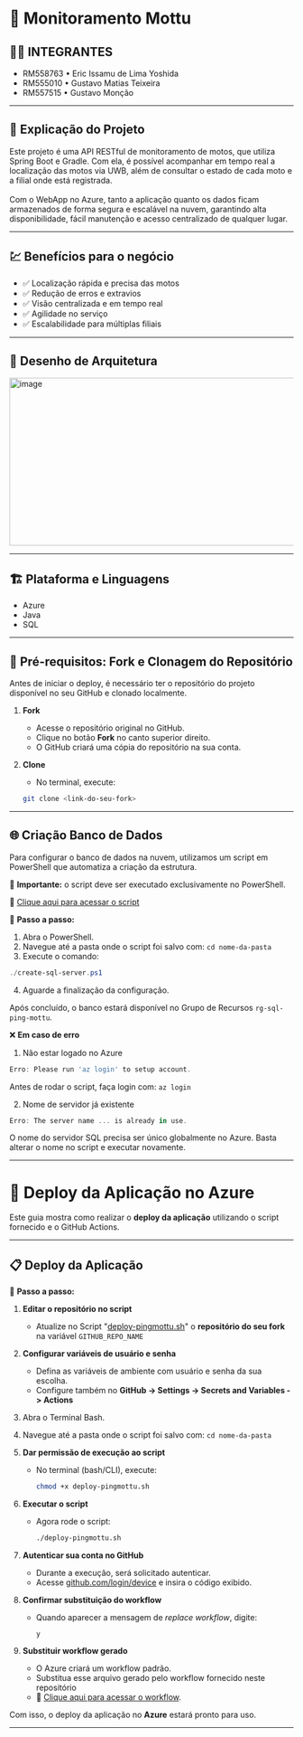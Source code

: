 # 🛵 **Monitoramento Mottu**

## 👨‍💻 **INTEGRANTES**
- RM558763 • Eric Issamu de Lima Yoshida
- RM555010 • Gustavo Matias Teixeira
- RM557515 • Gustavo Monção

---
## 💬 **Explicação do Projeto**
Este projeto é uma API RESTful de monitoramento de motos, que utiliza Spring Boot e Gradle.
Com ela, é possível acompanhar em tempo real a localização das motos via UWB, além de consultar o estado de cada moto e a filial onde está registrada.\
\
Com o WebApp no Azure, tanto a aplicação quanto os dados ficam armazenados de forma segura e escalável na nuvem, garantindo alta disponibilidade, fácil manutenção e acesso centralizado de qualquer lugar.

---
## 💹 **Benefícios para o negócio**
- ✅ Localização rápida e precisa das motos
- ✅ Redução de erros e extravios
- ✅ Visão centralizada e em tempo real
- ✅ Agilidade no serviço
- ✅ Escalabilidade para múltiplas filiais

---
## 🏦 **Desenho de Arquitetura**
<img width="736" height="297" alt="image" src="https://github.com/user-attachments/assets/5a822860-463b-4114-bbcb-7534d6795394" />

---
## 🏗 **Plataforma e Linguagens**
- Azure
- Java
- SQL

---
## 🔀 **Pré-requisitos: Fork e Clonagem do Repositório**

Antes de iniciar o deploy, é necessário ter o repositório do projeto disponível no seu GitHub e clonado localmente.

1. **Fork**
   - Acesse o repositório original no GitHub.  
   - Clique no botão **Fork** no canto superior direito.  
   - O GitHub criará uma cópia do repositório na sua conta.

2. **Clone**
   - No terminal, execute:  
   ```bash
   git clone <link-do-seu-fork>
   ```
---
## 🌐 **Criação Banco de Dados**
Para configurar o banco de dados na nuvem, utilizamos um script em PowerShell que automatiza a criação da estrutura.

📌 **Importante:** o script deve ser executado exclusivamente no PowerShell.

🔗 [Clique aqui para acessar o script](create-sql-server.ps1)

🚀 **Passo a passo:**

1. Abra o PowerShell.
2. Navegue até a pasta onde o script foi salvo com: `cd nome-da-pasta`
3. Execute o comando:
```powershell
./create-sql-server.ps1
```
4. Aguarde a finalização da configuração.

Após concluído, o banco estará disponível no Grupo de Recursos `rg-sql-ping-mottu`.

❌ **Em caso de erro**
1. Não estar logado no Azure
```powershell
Erro: Please run 'az login' to setup account.
```
Antes de rodar o script, faça login com: `az login`

2. Nome de servidor já existente
```powershell
Erro: The server name ... is already in use.
```
O nome do servidor SQL precisa ser único globalmente no Azure. Basta alterar o nome no script e executar novamente.

---
# 🚀 Deploy da Aplicação no Azure

Este guia mostra como realizar o **deploy da aplicação** utilizando o script fornecido e o GitHub Actions.

---

## 📋 **Deploy da Aplicação**

🚀 **Passo a passo:**

1. **Editar o repositório no script**  
   - Atualize no Script "[deploy-pingmottu.sh](deploy-pingmottu.sh)" o **repositório do seu fork** na variável `GITHUB_REPO_NAME`

2. **Configurar variáveis de usuário e senha**  
   - Defina as variáveis de ambiente com usuário e senha da sua escolha.  
   - Configure também no **GitHub -> Settings -> Secrets and Variables -> Actions**

3. Abra o Terminal Bash.

4. Navegue até a pasta onde o script foi salvo com: `cd nome-da-pasta`

5. **Dar permissão de execução ao script**  
   - No terminal (bash/CLI), execute:  
     ```bash
     chmod +x deploy-pingmottu.sh
     ```

6. **Executar o script**  
   - Agora rode o script:  
     ```bash
     ./deploy-pingmottu.sh
     ```

7. **Autenticar sua conta no GitHub**  
   - Durante a execução, será solicitado autenticar.  
   - Acesse [github.com/login/device](https://github.com/login/device) e insira o código exibido.

8. **Confirmar substituição do workflow**  
   - Quando aparecer a mensagem de *replace workflow*, digite:  
     ```
     y
     ```

9. **Substituir workflow gerado**  
   - O Azure criará um workflow padrão.  
   - Substitua esse arquivo gerado pelo workflow fornecido neste repositório
   - 🔗 [Clique aqui para acessar o workflow](.github/workflows/main_ping-mottu.yml).

Com isso, o deploy da aplicação no **Azure** estará pronto para uso.

---
